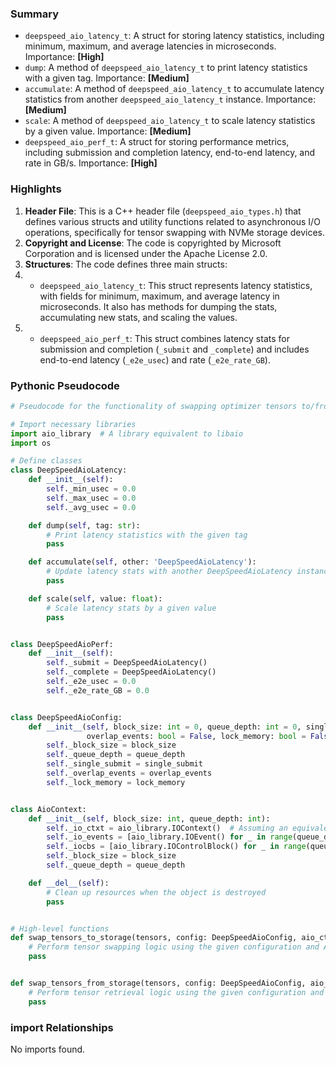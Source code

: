 

### Summary



* `deepspeed_aio_latency_t`: A struct for storing latency statistics, including minimum, maximum, and average latencies in microseconds. Importance: **[High]**
* `dump`: A method of `deepspeed_aio_latency_t` to print latency statistics with a given tag. Importance: **[Medium]**
* `accumulate`: A method of `deepspeed_aio_latency_t` to accumulate latency statistics from another `deepspeed_aio_latency_t` instance. Importance: **[Medium]**
* `scale`: A method of `deepspeed_aio_latency_t` to scale latency statistics by a given value. Importance: **[Medium]**
* `deepspeed_aio_perf_t`: A struct for storing performance metrics, including submission and completion latency, end-to-end latency, and rate in GB/s. Importance: **[High]**

### Highlights



1. **Header File**: This is a C++ header file (`deepspeed_aio_types.h`) that defines various structs and utility functions related to asynchronous I/O operations, specifically for tensor swapping with NVMe storage devices.
2. **Copyright and License**: The code is copyrighted by Microsoft Corporation and is licensed under the Apache License 2.0.
3. **Structures**: The code defines three main structs:
4.   - `deepspeed_aio_latency_t`: This struct represents latency statistics, with fields for minimum, maximum, and average latency in microseconds. It also has methods for dumping the stats, accumulating new stats, and scaling the values.
5.   - `deepspeed_aio_perf_t`: This struct combines latency stats for submission and completion (`_submit` and `_complete`) and includes end-to-end latency (`_e2e_usec`) and rate (`_e2e_rate_GB`).

### Pythonic Pseudocode

```python
# Pseudocode for the functionality of swapping optimizer tensors to/from storage devices

# Import necessary libraries
import aio_library  # A library equivalent to libaio
import os

# Define classes
class DeepSpeedAioLatency:
    def __init__(self):
        self._min_usec = 0.0
        self._max_usec = 0.0
        self._avg_usec = 0.0

    def dump(self, tag: str):
        # Print latency statistics with the given tag
        pass

    def accumulate(self, other: 'DeepSpeedAioLatency'):
        # Update latency stats with another DeepSpeedAioLatency instance's stats
        pass

    def scale(self, value: float):
        # Scale latency stats by a given value
        pass


class DeepSpeedAioPerf:
    def __init__(self):
        self._submit = DeepSpeedAioLatency()
        self._complete = DeepSpeedAioLatency()
        self._e2e_usec = 0.0
        self._e2e_rate_GB = 0.0


class DeepSpeedAioConfig:
    def __init__(self, block_size: int = 0, queue_depth: int = 0, single_submit: bool = False,
                 overlap_events: bool = False, lock_memory: bool = False):
        self._block_size = block_size
        self._queue_depth = queue_depth
        self._single_submit = single_submit
        self._overlap_events = overlap_events
        self._lock_memory = lock_memory


class AioContext:
    def __init__(self, block_size: int, queue_depth: int):
        self._io_ctxt = aio_library.IOContext()  # Assuming an equivalent class in the aio_library
        self._io_events = [aio_library.IOEvent() for _ in range(queue_depth)]  # Assuming an equivalent class
        self._iocbs = [aio_library.IOControlBlock() for _ in range(queue_depth)]  # Assuming an equivalent class
        self._block_size = block_size
        self._queue_depth = queue_depth

    def __del__(self):
        # Clean up resources when the object is destroyed
        pass


# High-level functions
def swap_tensors_to_storage(tensors, config: DeepSpeedAioConfig, aio_ctxt: AioContext):
    # Perform tensor swapping logic using the given configuration and AIO context
    pass


def swap_tensors_from_storage(tensors, config: DeepSpeedAioConfig, aio_ctxt: AioContext):
    # Perform tensor retrieval logic using the given configuration and AIO context
    pass
```


### import Relationships

No imports found.